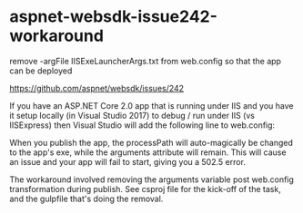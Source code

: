 # aspnet-websdk-issue242-workaround
remove -argFile IISExeLauncherArgs.txt from web.config so that the app can be deployed

https://github.com/aspnet/websdk/issues/242

If you have an ASP.NET Core 2.0 app that is running under IIS and you have it setup locally (in Visual Studio 2017) to debug / run under IIS (vs IISExpress) then Visual Studio will add the following line to web.config:

<aspNetCore processPath="bin\IISSupport\VSIISExeLauncher.exe" arguments="-argFile IISExeLauncherArgs.txt" forwardWindowsAuthToken="false" stdoutLogEnabled="false" />

When you publish the app, the processPath will auto-magically be changed to the app's exe, while the arguments attribute will remain. This will cause an issue and your app will fail to start, giving you a 502.5 error.

The workaround involved removing the arguments variable post web.config transformation during publish. See csproj file for the kick-off of the task, and the gulpfile that's doing the removal.
